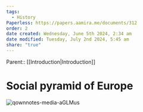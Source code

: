 ```yaml
---
tags:
  - History
Paperless: https://papers.aamira.me/documents/312
order: 2
date created: Wednesday, June 5th 2024, 2:34 am
date modified: Tuesday, July 2nd 2024, 5:45 am
share: "true"
---
```

Parent:: [[Introduction|Introduction]]

# Social pyramid of Europe

![qownnotes-media-aGLMus](qownnotes-media-aGLMus.png)
